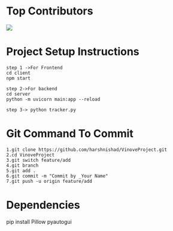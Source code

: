<h1>Top Contributors</h1>
<a href="https://github.com/Tanu-N-Prabhu/Python/graphs/contributors">
  <img src="https://contrib.rocks/image?repo=harshnishad/VinoveProject"/>
</a>


<h1>Project Setup Instructions</h1>

```
step 1 ->For Frontend
cd client
npm start

step 2->For backend
cd server
python -m uvicorn main:app --reload

step 3-> python tracker.py

``` 

<h1>Git Command To Commit</h1>

```
1.git clone https://github.com/harshnishad/VinoveProject.git
2.cd VinoveProject
3.git switch feature/add
4.git branch
5.git add .
6.git commit -m "Commit by _Your Name"
7.git push -u origin feature/add
```


<h1>Dependencies</h1>
<p> pip install Pillow pyautogui</p







